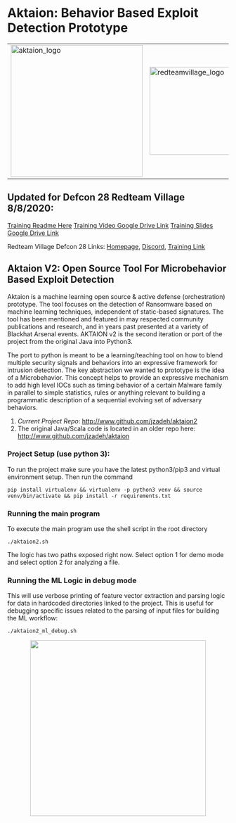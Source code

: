 # Aktaion: Behavior Based Exploit Detection Prototype
<table><tr>
<td> <img src="https://github.com/jzadeh/aktaion2/blob/master/graphics/aktaion_fractal_juliaset2.png" alt="aktaion_logo" width="300" height="300"/> </td>
<td> <img src="https://github.com/jzadeh/aktaion2/blob/master/defcon2020/RTV-logo-high-res.png" alt="redteamvillage_logo" width="200" height="200"/> </td>
<td> <img src="https://github.com/jzadeh/aktaion2/blob/master/graphics/exploit_logo.png" alt="exploit_logo" width="200" height="200"/> </td>
</tr></table>


## Updated for Defcon 28 Redteam Village 8/8/2020: 
[Training Readme Here](https://github.com/jzadeh/aktaion2/blob/master/defcon2020/TrainingAbstract.md)
[Training Video Google Drive Link](https://drive.google.com/a/splunk.com/uc?id=1LlFz6u3jNsUsjJz9M9glj_RcMXDJPfZD&export=download)
[Training Slides Google Drive Link](https://docs.google.com/presentation/d/12mLg-DDVz8ddTN8mFU7jPu7RhQppCVMqzhQCU58VZC4/edit?usp=sharing)

Redteam Village Defcon 28 Links: [Homepage](https://redteamvillage.io/), 
[Discord](https://discord.gg/redteamvillage), 
[Training Link](https://www.eventbrite.com/e/aktaion-v2-open-source-tool-for-microbehavior-based-exploit-detection-tickets-115593759045)


## Aktaion V2: Open Source Tool For Microbehavior Based Exploit Detection

Aktaion is a machine learning open source & active defense (orchestration) prototype. The tool focuses on the detection of Ransomware based on machine learning techniques, independent of static-based signatures. The tool has been mentioned and featured in may respected community publications and research, and in years past presented at a variety of Blackhat Arsenal events. AKTAION v2 is the second iteration or port of the project from the original Java into Python3.

The port to python  is meant to be a learning/teaching tool on how to blend multiple security signals and behaviors into an expressive framework for intrusion detection. The key abstraction we wanted to prototype is the idea of a Microbehavior. This concept helps to provide an expressive mechanism to add high level IOCs such as timing behavior of a certain Malware family in parallel to simple statistics, rules or anything relevant to building a programmatic description of a sequential evolving set of adversary behaviors.

1. *Current Project Repo*: <http://www.github.com/jzadeh/aktaion2>
2. The original Java/Scala code is located in an older repo here: <http://www.github.com/jzadeh/aktaion>

### Project Setup (use python 3): 
To run the project make sure you have the latest python3/pip3 and virtual environment setup.  Then run the command 

`pip install virtualenv && virtualenv -p python3 venv && source venv/bin/activate && pip install -r requirements.txt`

### Running the main program
To execute the main program use the shell script in the root directory

`./aktaion2.sh`

The logic has two paths exposed right now. Select option 1 for demo mode and select option 2 for analyzing a file.

### Running the ML Logic in debug mode
This will use verbose printing of feature vector extraction and parsing logic for data in hardcoded directories linked 
to the project. This is useful for debugging specific issues related to the parsing of input files for building the 
ML workflow:

`./aktaion2_ml_debug.sh`


<p align="center">
    <img src="https://github.com/jzadeh/aktaion2/blob/master/graphics/aktaion_logo.png" width="400" height="400"> 
</p>